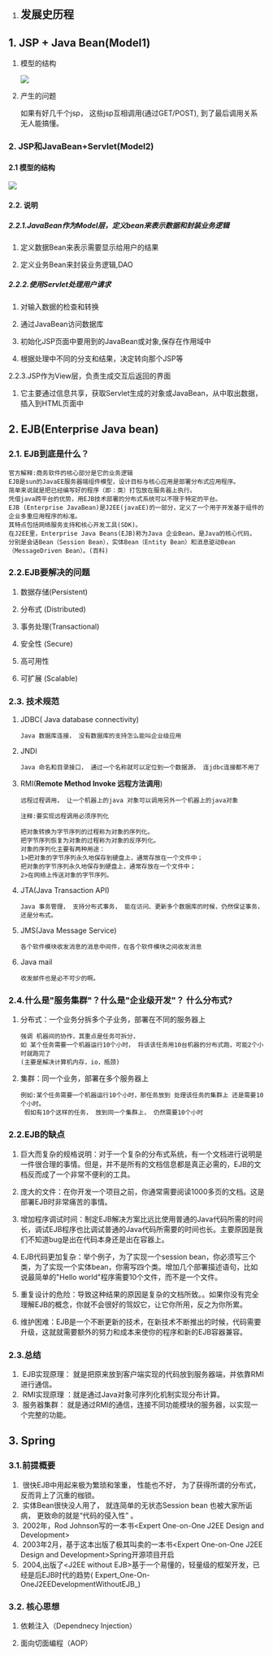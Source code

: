 1. ## 发展史历程

## 1. JSP + Java Bean\(Model1\)

1. 模型的结构

   ![](http://opzv089nq.bkt.clouddn.com/17-7-15/83213509.jpg)

2. 产生的问题

   如果有好几千个jsp， 这些jsp互相调用\(通过GET/POST\), 到了最后调用关系无人能搞懂。

### 2. JSP和JavaBean+Servlet\(Model2\)

#### 2.1 模型的结构

![](http://opzv089nq.bkt.clouddn.com/17-7-15/6405306.jpg)

#### 2.2. 说明

##### 2.2.1.JavaBean作为Model层，定义bean来表示数据和封装业务逻辑

1. 定义数据Bean来表示需要显示给用户的结果

2. 定义业务Bean来封装业务逻辑,DAO

##### 2.2.2.使用Servlet处理用户请求

1. 对输入数据的检查和转换

2. 通过JavaBean访问数据库

3. 初始化JSP页面中要用到的JavaBean或对象,保存在作用域中

4. 根据处理中不同的分支和结果，决定转向那个JSP等

2.2.3.JSP作为View层，负责生成交互后返回的界面

1. 它主要通过信息共享，获取Servlet生成的对象或JavaBean，从中取出数据，插入到HTML页面中

## 2. EJB\(Enterprise Java bean\)

### 2.1. EJB到底是什么？

```
官方解释:商务软件的核心部分是它的业务逻辑
EJB是sun的JavaEE服务器端组件模型，设计目标与核心应用是部署分布式应用程序。
简单来说就是把已经编写好的程序（即：类）打包放在服务器上执行。
凭借java跨平台的优势，用EJB技术部署的分布式系统可以不限于特定的平台。
EJB (Enterprise JavaBean)是J2EE(javaEE)的一部分，定义了一个用于开发基于组件的企业多重应用程序的标准。
其特点包括网络服务支持和核心开发工具(SDK)。 
在J2EE里，Enterprise Java Beans(EJB)称为Java 企业Bean，是Java的核心代码，
分别是会话Bean（Session Bean），实体Bean（Entity Bean）和消息驱动Bean（MessageDriven Bean）。(百科)
```

### 2.2.EJB要解决的问题

1. 数据存储\(Persistent\)

2. 分布式 \(Distributed\)

3. 事务处理\(Transactional\)

4. 安全性 \(Secure\)

5. 高可用性

6. 可扩展 \(Scalable\)

### 2.3. 技术规范

1. JDBC\( Java database connectivity\)

   ```
   Java 数据库连接， 没有数据库的支持怎么能叫企业级应用
   ```

2. JNDI

   ```
   Java 命名和目录接口， 通过一个名称就可以定位到一个数据源， 连jdbc连接都不用了
   ```

3. RMI\(**Remote Method Invoke 远程方法调用**\)

   ```
   远程过程调用， 让一个机器上的java 对象可以调用另外一个机器上的java对象 
   ​
   注释:要实现远程调用必须序列化
   ​
   把对象转换为字节序列的过程称为对象的序列化。
   把字节序列恢复为对象的过程称为对象的反序列化。
   对象的序列化主要有两种用途：
   1>把对象的字节序列永久地保存到硬盘上，通常存放在一个文件中；
   把对象的字节序列永久地保存到硬盘上，通常存放在一个文件中；
   2>在网络上传送对象的字节序列。
   ```

4. JTA\(Java Transaction API\)

   ```
   Java 事务管理， 支持分布式事务， 能在访问、更新多个数据库的时候，仍然保证事务， 还是分布式。
   ```

5. JMS\(Java Message Service\)

   ```
   各个软件模块收发消息的消息中间件，在各个软件模块之间收发消息
   ```

6. Java mail

   ```
   收发邮件也是必不可少的啊。
   ```

### 2.4.什么是"服务集群"？什么是"企业级开发"？ 什么分布式?

1. 分布式：一个业务分拆多个子业务，部署在不同的服务器上

   ```
   强调 机器间的协作，其重点是任务可拆分， 
   如 某个任务需要一个机器运行10个小时， 将该该任务用10台机器的分布式跑，可能2个小时就跑完了
   (主要是解决计算机内存，io，瓶颈)
   ```

2. 集群：同一个业务，部署在多个服务器上

   ```
   例如:某个任务需要一个机器运行10个小时，那任务放到 处理该任务的集群上 还是需要10个小时。
    假如有10个这样的任务， 放到同一个集群上， 仍然需要10个小时
   ```

### 2.2.EJB的缺点

1. 巨大而复杂的规格说明：对于一个复杂的分布式系统，有一个文档进行说明是一件很合理的事情。但是，并不是所有的文档信息都是真正必需的，EJB的文档反而成了一个非常不便利的工具。

2. 庞大的文件：在你开发一个项目之前，你通常需要阅读1000多页的文档。这是部署EJB时非常痛苦的事情。

3. 增加程序调试时间：制定EJB解决方案比远比使用普通的Java代码所需的时间长，调试EJB程序也比调试普通的Java代码所需要的时间也长。主要原因是我们不知道bug是出在代码本身还是出在容器上。

4. EJB代码更加复杂：举个例子，为了实现一个session bean，你必须写三个类，为了实现一个实体bean，你需写四个类。增加几个部署描述语句，比如说最简单的"Hello world"程序需要10个文件，而不是一个文件。

5. 重复设计的危险：导致这种结果的原因是复杂的文档所致。。如果你没有完全理解EJB的概念，你就不会很好的驾奴它，让它你所用，反之为你所累。

6. 维护困难：EJB是一个不断更新的技术，在新技术不断推出的时候，代码需要升级，这就就需要额外的努力和成本来使你的程序和新的EJB容器兼容。

### 2.3.总结

1. ​ EJB实现原理： 就是把原来放到客户端实现的代码放到服务器端，并依靠RMI进行通信。
2. ​ RMI实现原理 ：就是通过Java对象可序列化机制实现分布计算。
3. ​ 服务器集群： 就是通过RMI的通信，连接不同功能模块的服务器，以实现一个完整的功能。

## 3. Spring

### 3.1.前提概要

1. ​ 很快EJB中用起来极为繁琐和笨重， 性能也不好， 为了获得所谓的分布式，反而背上了沉重的枷锁。
2. ​ 实体Bean很快没人用了， 就连简单的无状态Session bean 也被大家所诟病， 更致命的就是“代码的侵入性” 。
3. ​ 2002年，Rod Johnson写的一本书&lt;Expert One-on-One J2EE Design and Development&gt;
4. ​ 2003年2月，基于这本出版了极其叫卖的一本书&lt;Expert One-on-One J2EE Design and Development&gt;Spring开源项目开启
5. ​ 2004,出版了&lt;J2EE without EJB&gt;基于一个易懂的，轻量级的框架开发，已经是后EJB时代的趋势\( Expert_One-On-OneJ2EEDevelopmentWithoutEJB_\)

### 3.2. 核心思想

1. 依赖注入（Dependnecy Injection）

2. 面向切面编程（AOP）

### 

​

